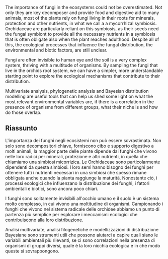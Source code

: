 The importance of fungi in the ecosystems could not be overestimated. Not only they are key decomposer and provide food and digestive aid to many animals, most of the plants rely on fungi living in their roots for minerals, protection and other nutrients, in what we call a a mycorrhizal symbiosis. Orchidaceae are particularly reliant on this symbiosis, as their seeds need the fungal symbiont to provide all the necessary nutrients in a symbiosis that is often obligate also when the plant reaches adulthood. Despite all of this, the ecological processes that influence the fungal distribution, the environmental and biotic factors, are still unclear.

Fungi are often invisible to human eye and the soil is a very complex system, thriving with a multitude of organisms. By sampling the fungi that live in the orchids root system, we can have a simpler, more understandable starting point to explore the ecological mechanisms that contribute to their distribution.

Multivariate analysis, phylogenetic analysis and Bayesian distribution modelling are useful tools that can help us shed some light on what the most relevant environmental variables are, if there is a correlation in the presence of organisms from different groups, what their niche is and how do those overlap.

## Riassunto

L'importanza dei funghi negli ecosistemi non può essere sovrastimata. Non solo sono decompositori chiave, forniscono cibo e supporto digestivo a molti animali, la maggior parte delle piante dipende dai funghi che vivono nelle loro radici per minerali, protezione e altri nutrienti, in quella che chiamiamo una simbiosi micorrizica. Le Orchidaceae sono particolarmente dipendenti da questa simbiosi. I loro semi hanno bisogno dei funghi per ottenere tutti i nutrienti necessari in una simbiosi che spesso rimane obbligata anche quando la pianta raggiunge la maturità. Nonostante ciò, i processi ecologici che influenzano la distribuzione dei funghi, i fattori ambientali e biotici, sono ancora poco chiari.

I funghi sono solitamente invisibili all'occhio umano e il suolo è un sistema molto complesso, in cui vivono una moltitudine di organismi. Campionando i funghi che vivono nel sistema radicale delle orchidee abbiamo un punto di partenza più semplice per esplorare i meccanismi ecologici che contribuiscono alla loro distribuzione.

Analisi multivariate, analisi filogenetiche e modellizzazioni di distribuzione Bayesiane sono strumenti utili che possono aiutarci a capire quali siano le variabili ambientali più rilevanti, se ci sono correlazioni nella presenza di organismi di gruppi diversi, quale è la loro nicchia ecologica e in che modo queste si sovrappongono.